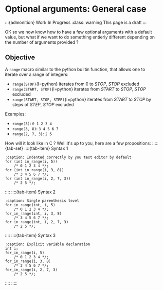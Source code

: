 # Optional arguments: General case

:::{admonition} Work In Progress
:class: warning
This page is a draft
:::

OK so we now know how to have a few optional arguments with a default value, but what if we want to do something entierly different depending on the number of arguments provided ?

## Objective

A `range` macro similar to the python builtin function, that allows one to iterate over a range of integers:
- `range(STOP)`{l=python} iterates from 0 to _STOP_, _STOP_ excluded
- `range(START, STOP)`{l=python} iterates from _START_ to _STOP_, _STOP_ excluded
- `range(START, STOP, STEP)`{l=python} iterates from _START_ to _STOP_ by steps of _STEP_, _STOP_ excluded

Examples:
- `range(5)`: `0 1 2 3 4`
- `range(3, 8)`: `3 4 5 6 7`
- `range(2, 7, 3)`: `2 5`

How will it look like in C ? Well it's up to you, here are a few propositions:
:::::{tab-set}
::::{tab-item} Syntax 1
```{code-block} C
:caption: Indented correctly by you text editor by default
for (int in_range(i, 5))
	/* 0 1 2 3 4 */;
for (int in_range(i, 3, 8))
	/* 3 4 5 6 7 */;
for (int in_range(i, 2, 7, 3))
	/* 2 5 */;
```
::::
::::{tab-item} Syntax 2
```{code-block} C
:caption: Single parenthesis level
for_in_range(int, i, 5)
	/* 0 1 2 3 4 */;
for_in_range(int, i, 3, 8)
	/* 3 4 5 6 7 */;
for_in_range(int, i, 2, 7, 3)
	/* 2 5 */;
```
::::
::::{tab-item} Syntax 3
```{code-block} C
:caption: Explicit variable declaration
int i;
for_in_range(i, 5)
	/* 0 1 2 3 4 */;
for_in_range(i, 3, 8)
	/* 3 4 5 6 7 */;
for_in_range(i, 2, 7, 3)
	/* 2 5 */;
```
::::
:::::
